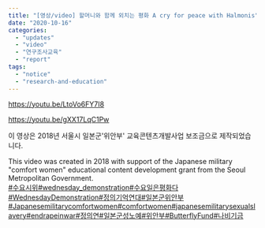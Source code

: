```yaml
---
title: "[영상/video] 할머니와 함께 외치는 평화 A cry for peace with Halmonis"
date: "2020-10-16"
categories: 
  - "updates"
  - "video"
  - "연구조사교육"
  - "report"
tags: 
  - "notice"
  - "research-and-education"
---
```


https://youtu.be/LtoVo6FY7I8

https://youtu.be/gXX17LqC1Pw

이 영상은 2018년 서울시 일본군'위안부' 교육콘텐츠개발사업 보조금으로 제작되었습니다.

This video was created in 2018 with support of the Japanese military "comfort women" educational content development grant from the Seoul Metropolitan Government.  
[#수요시위](https://www.facebook.com/hashtag/%EC%88%98%EC%9A%94%EC%8B%9C%EC%9C%84?__eep__=6&__cft__[0]=AZW1X8xTK3s0VsMtexzjfO5rgUVry6UookZ9XYzzebLs3xRurM_EPQj9QVr4qpzzO4QwEw_qrZvqoi3LdlZR2CnBNaWTQtq-85JY7kGkXBUgoA&__tn__=*NK-R)[#wednesday\_demonstration](https://www.facebook.com/hashtag/wednesday_demonstration?__eep__=6&__cft__[0]=AZW1X8xTK3s0VsMtexzjfO5rgUVry6UookZ9XYzzebLs3xRurM_EPQj9QVr4qpzzO4QwEw_qrZvqoi3LdlZR2CnBNaWTQtq-85JY7kGkXBUgoA&__tn__=*NK-R)[#수요일은평화다](https://www.facebook.com/hashtag/%EC%88%98%EC%9A%94%EC%9D%BC%EC%9D%80%ED%8F%89%ED%99%94%EB%8B%A4?__eep__=6&__cft__[0]=AZW1X8xTK3s0VsMtexzjfO5rgUVry6UookZ9XYzzebLs3xRurM_EPQj9QVr4qpzzO4QwEw_qrZvqoi3LdlZR2CnBNaWTQtq-85JY7kGkXBUgoA&__tn__=*NK-R)[#WednesdayDemonstration](https://www.facebook.com/hashtag/wednesdaydemonstration?__eep__=6&__cft__[0]=AZW1X8xTK3s0VsMtexzjfO5rgUVry6UookZ9XYzzebLs3xRurM_EPQj9QVr4qpzzO4QwEw_qrZvqoi3LdlZR2CnBNaWTQtq-85JY7kGkXBUgoA&__tn__=*NK-R)[#정의기억연대](https://www.facebook.com/hashtag/%EC%A0%95%EC%9D%98%EA%B8%B0%EC%96%B5%EC%97%B0%EB%8C%80?__eep__=6&__cft__[0]=AZW1X8xTK3s0VsMtexzjfO5rgUVry6UookZ9XYzzebLs3xRurM_EPQj9QVr4qpzzO4QwEw_qrZvqoi3LdlZR2CnBNaWTQtq-85JY7kGkXBUgoA&__tn__=*NK-R)[#일본군위안부](https://www.facebook.com/hashtag/%EC%9D%BC%EB%B3%B8%EA%B5%B0%EC%9C%84%EC%95%88%EB%B6%80?__eep__=6&__cft__[0]=AZW1X8xTK3s0VsMtexzjfO5rgUVry6UookZ9XYzzebLs3xRurM_EPQj9QVr4qpzzO4QwEw_qrZvqoi3LdlZR2CnBNaWTQtq-85JY7kGkXBUgoA&__tn__=*NK-R)[#Japanesemilitarycomfortwomen](https://www.facebook.com/hashtag/japanesemilitarycomfortwomen?__eep__=6&__cft__[0]=AZW1X8xTK3s0VsMtexzjfO5rgUVry6UookZ9XYzzebLs3xRurM_EPQj9QVr4qpzzO4QwEw_qrZvqoi3LdlZR2CnBNaWTQtq-85JY7kGkXBUgoA&__tn__=*NK-R)[#comfortwomen](https://www.facebook.com/hashtag/comfortwomen?__eep__=6&__cft__[0]=AZW1X8xTK3s0VsMtexzjfO5rgUVry6UookZ9XYzzebLs3xRurM_EPQj9QVr4qpzzO4QwEw_qrZvqoi3LdlZR2CnBNaWTQtq-85JY7kGkXBUgoA&__tn__=*NK-R)[#japanesemilitarysexualslavery](https://www.facebook.com/hashtag/japanesemilitarysexualslavery?__eep__=6&__cft__[0]=AZW1X8xTK3s0VsMtexzjfO5rgUVry6UookZ9XYzzebLs3xRurM_EPQj9QVr4qpzzO4QwEw_qrZvqoi3LdlZR2CnBNaWTQtq-85JY7kGkXBUgoA&__tn__=*NK-R)[#endrapeinwar](https://www.facebook.com/hashtag/endrapeinwar?__eep__=6&__cft__[0]=AZW1X8xTK3s0VsMtexzjfO5rgUVry6UookZ9XYzzebLs3xRurM_EPQj9QVr4qpzzO4QwEw_qrZvqoi3LdlZR2CnBNaWTQtq-85JY7kGkXBUgoA&__tn__=*NK-R)[#정의연](https://www.facebook.com/hashtag/%EC%A0%95%EC%9D%98%EC%97%B0?__eep__=6&__cft__[0]=AZW1X8xTK3s0VsMtexzjfO5rgUVry6UookZ9XYzzebLs3xRurM_EPQj9QVr4qpzzO4QwEw_qrZvqoi3LdlZR2CnBNaWTQtq-85JY7kGkXBUgoA&__tn__=*NK-R)[#일본군성노예](https://www.facebook.com/hashtag/%EC%9D%BC%EB%B3%B8%EA%B5%B0%EC%84%B1%EB%85%B8%EC%98%88?__eep__=6&__cft__[0]=AZW1X8xTK3s0VsMtexzjfO5rgUVry6UookZ9XYzzebLs3xRurM_EPQj9QVr4qpzzO4QwEw_qrZvqoi3LdlZR2CnBNaWTQtq-85JY7kGkXBUgoA&__tn__=*NK-R)[#위안부](https://www.facebook.com/hashtag/%EC%9C%84%EC%95%88%EB%B6%80?__eep__=6&__cft__[0]=AZW1X8xTK3s0VsMtexzjfO5rgUVry6UookZ9XYzzebLs3xRurM_EPQj9QVr4qpzzO4QwEw_qrZvqoi3LdlZR2CnBNaWTQtq-85JY7kGkXBUgoA&__tn__=*NK-R)[#ButterflyFund](https://www.facebook.com/hashtag/butterflyfund?__eep__=6&__cft__[0]=AZW1X8xTK3s0VsMtexzjfO5rgUVry6UookZ9XYzzebLs3xRurM_EPQj9QVr4qpzzO4QwEw_qrZvqoi3LdlZR2CnBNaWTQtq-85JY7kGkXBUgoA&__tn__=*NK-R)[#나비기금](https://www.facebook.com/hashtag/%EB%82%98%EB%B9%84%EA%B8%B0%EA%B8%88?__eep__=6&__cft__[0]=AZW1X8xTK3s0VsMtexzjfO5rgUVry6UookZ9XYzzebLs3xRurM_EPQj9QVr4qpzzO4QwEw_qrZvqoi3LdlZR2CnBNaWTQtq-85JY7kGkXBUgoA&__tn__=*NK-R)
